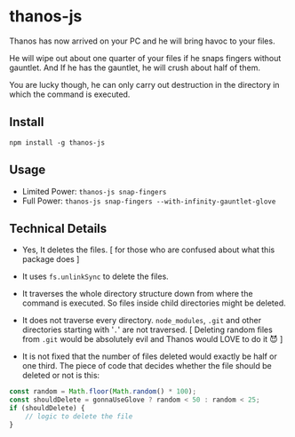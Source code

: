 # thanos-js

Thanos has now arrived on your PC and he will bring havoc to your files.

He will wipe out about one quarter of your files if he snaps fingers without gauntlet.
And If he has the gauntlet, he will crush about half of them.

You are lucky though, he can only carry out destruction in the directory in which the command is executed.

## Install

`npm install -g thanos-js`

## Usage

-   Limited Power: `thanos-js snap-fingers`
-   Full Power: `thanos-js snap-fingers --with-infinity-gauntlet-glove`

## Technical Details

-   Yes, It deletes the files. [ for those who are confused about what this package does ]

-   It uses `fs.unlinkSync` to delete the files.

-   It traverses the whole directory structure down from where the command is executed. So files inside child directories might be deleted.

-   It does not traverse every directory. `node_modules`, `.git` and other directories starting with '`.`' are not traversed. [ Deleting random files from `.git` would be absolutely evil and Thanos would LOVE to do it 😈 ]
-   It is not fixed that the number of files deleted would exactly be half or one third. The piece of code that decides whether the file should be deleted or not is this:

```js
const random = Math.floor(Math.random() * 100);
const shouldDelete = gonnaUseGlove ? random < 50 : random < 25;
if (shouldDelete) {
	// logic to delete the file
}
```

